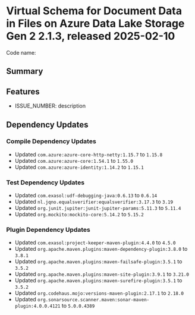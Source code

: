 # Virtual Schema for Document Data in Files on Azure Data Lake Storage Gen 2 2.1.3, released 2025-02-10

Code name:

## Summary

## Features

* ISSUE_NUMBER: description

## Dependency Updates

### Compile Dependency Updates

* Updated `com.azure:azure-core-http-netty:1.15.7` to `1.15.8`
* Updated `com.azure:azure-core:1.54.1` to `1.55.0`
* Updated `com.azure:azure-identity:1.14.2` to `1.15.1`

### Test Dependency Updates

* Updated `com.exasol:udf-debugging-java:0.6.13` to `0.6.14`
* Updated `nl.jqno.equalsverifier:equalsverifier:3.17.3` to `3.19`
* Updated `org.junit.jupiter:junit-jupiter-params:5.11.3` to `5.11.4`
* Updated `org.mockito:mockito-core:5.14.2` to `5.15.2`

### Plugin Dependency Updates

* Updated `com.exasol:project-keeper-maven-plugin:4.4.0` to `4.5.0`
* Updated `org.apache.maven.plugins:maven-dependency-plugin:3.8.0` to `3.8.1`
* Updated `org.apache.maven.plugins:maven-failsafe-plugin:3.5.1` to `3.5.2`
* Updated `org.apache.maven.plugins:maven-site-plugin:3.9.1` to `3.21.0`
* Updated `org.apache.maven.plugins:maven-surefire-plugin:3.5.1` to `3.5.2`
* Updated `org.codehaus.mojo:versions-maven-plugin:2.17.1` to `2.18.0`
* Updated `org.sonarsource.scanner.maven:sonar-maven-plugin:4.0.0.4121` to `5.0.0.4389`
